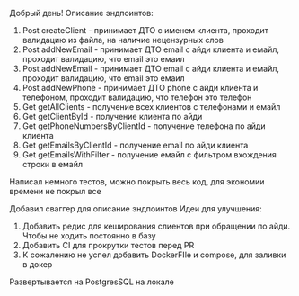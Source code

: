 Добрый день!
Описание эндпоинтов:
1. Post createClient - принимает ДТО с именем клиента, проходит валидацию из файла, на наличие нецензурных слов
2. Post addNewEmail - принимает ДТО email с айди клиента и емайл, проходит валидацию, что email это емаил
3. Post addNewEmail - принимает ДТО email с айди клиента и емайл, проходит валидацию, что email это емаил
4. Post addNewPhone - принимает ДТО phone с айди клиента и телефоном, проходит валидацию, что телефон это телефон
5. Get getAllClients - получение всех клиентов с телефонами и емайл
6. Get getClientById - получение клиента по айди
7. Get getPhoneNumbersByClientId - получение телефона по айди клиента
8. Get getEmailsByClientId - получение email по айди клиента
9. Get getEmailsWithFilter - получение емайл с фильтром вхождения строки в емайл

Написал немного тестов, можно покрыть весь код, для экономии времени не покрыл все

Добавил сваггер для описание эндпоинтов
Идеи для улучшения:
1. Добавить редис для кеширования слиентов при обращении по айди. Чтобы не ходить постоянно в базу
2. Добавить CI для прокрутки тестов перед PR
3. К сожалению не успел добавить DockerFIle и compose, для заливки в докер

Развертывается на PostgresSQL на локале
